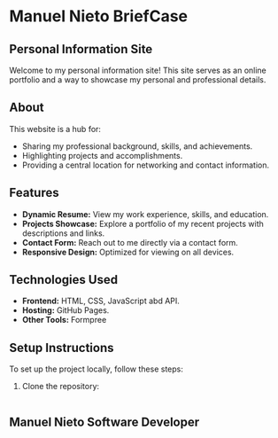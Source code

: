 # Manuel Nieto BriefCase

## Personal Information Site

Welcome to my personal information site! This site serves as an online portfolio and a way to showcase my personal and professional details.

## About

This website is a hub for:

- Sharing my professional background, skills, and achievements.
- Highlighting projects and accomplishments.
- Providing a central location for networking and contact information.

## Features

- **Dynamic Resume:** View my work experience, skills, and education.
- **Projects Showcase:** Explore a portfolio of my recent projects with descriptions and links.
- **Contact Form:** Reach out to me directly via a contact form.
- **Responsive Design:** Optimized for viewing on all devices.

## Technologies Used

- **Frontend:** HTML, CSS, JavaScript abd API.
- **Hosting:** GitHub Pages.
- **Other Tools:** Formpree

## Setup Instructions

To set up the project locally, follow these steps:

1. Clone the repository:
   ```bash  git clone https://github.com/NietoDeveloper/BriefCase

##  Manuel Nieto Software Developer 
